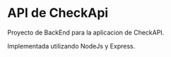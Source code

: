 # API de CheckApi
Proyecto de BackEnd para la aplicacion de CheckAPI.

 Implementada utilizando NodeJs y Express. 

